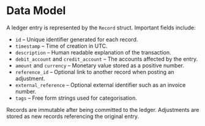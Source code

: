 # Data Model

A ledger entry is represented by the `Record` struct. Important fields include:

- `id` – Unique identifier generated for each record.
- `timestamp` – Time of creation in UTC.
- `description` – Human readable explanation of the transaction.
- `debit_account` and `credit_account` – The accounts affected by the entry.
- `amount` and `currency` – Monetary value stored as a positive number.
- `reference_id` – Optional link to another record when posting an adjustment.
- `external_reference` – Optional external identifier such as an invoice number.
- `tags` – Free form strings used for categorisation.

Records are immutable after being committed to the ledger. Adjustments are stored as new records referencing the original entry.
